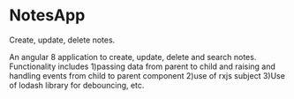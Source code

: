 # NotesApp
Create, update, delete notes.


An angular 8 application to create, update, delete and search notes.
Functionality includes 
1)passing data from parent to child and raising and handling events from child to parent component
2)use of rxjs subject
3)Use of lodash library for debouncing, etc.
